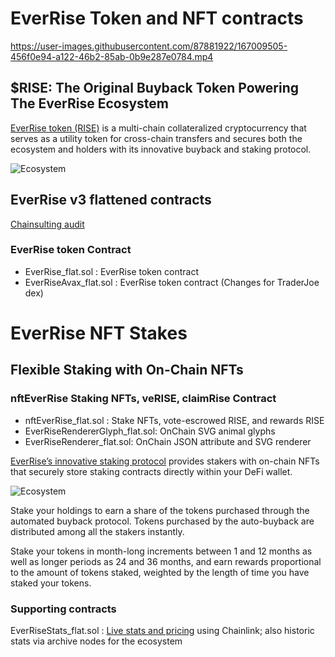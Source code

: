 # EverRise Token and NFT contracts



https://user-images.githubusercontent.com/87881922/167009505-456f0e94-a122-46b2-85ab-0b9e287e0784.mp4



## $RISE: The Original Buyback Token Powering The EverRise Ecosystem

[EverRise token (RISE)](https://everrise.com/rise/) is a multi-chain collateralized cryptocurrency that serves as a utility token for cross-chain transfers and secures both the ecosystem and holders with its innovative buyback and staking protocol.

![Ecosystem](https://data.everrise.com/images/ecosystem-800.png)

## EverRise v3 flattened contracts

[Chainsulting audit](https://github.com/chainsulting/Smart-Contract-Security-Audits/blob/master/EverRise/02_Smart_Contract_Audit_EverRise_Token_Staking_v3.pdf)

### EverRise token Contract 

* EverRise_flat.sol : EverRise token contract
* EverRiseAvax_flat.sol : EverRise token contract (Changes for TraderJoe dex)

# EverRise NFT Stakes
## Flexible Staking with On-Chain NFTs

### nftEverRise Staking NFTs, veRISE, claimRise Contract

* nftEverRise_flat.sol : Stake NFTs, vote-escrowed RISE, and rewards RISE
* EverRiseRendererGlyph_flat.sol: OnChain SVG animal glyphs
* EverRiseRenderer_flat.sol: OnChain JSON attribute and SVG renderer 

[EverRise’s innovative staking protocol](https://everrise.com/everstake/) provides stakers with on-chain NFTs that securely store staking contracts directly within your DeFi wallet.

![Ecosystem](https://data.everrise.com/images/nft-stakes.png)


Stake your holdings to earn a share of the tokens purchased through the automated buyback protocol. Tokens purchased by the auto-buyback are distributed among all the stakers instantly.


Stake your tokens in month-long increments between 1 and 12 months as well as longer periods as 24 and 36 months, and earn rewards proportional to the amount of tokens staked, weighted by the length of time you have staked your tokens.


### Supporting contracts

EverRiseStats_flat.sol : [Live stats and pricing](https://data.everrise.com/stats.html) using Chainlink; also historic stats via archive nodes for the ecosystem

